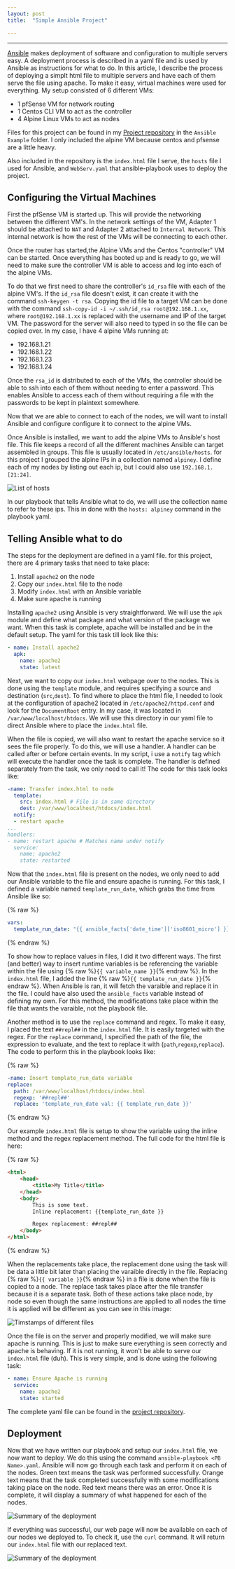 ```yaml
---
layout: post
title:	"Simple Ansible Project"

---
```

<!-- 
Image example 
![MS-DOS Family Tree](/images/MSDOS/MSDOS_family_tree.png){:width="700px"}

Link example
[Link to full-size image](/images/MSDOS/MSDOS_family_tree.png)

Separator -->
---

[Ansible](https://www.ansible.com/) makes deployment of software and configuration to multiple servers easy.
A deployment process is described in a yaml file and is used by Ansible as instructions for what to do.
In this article, I describe the process of deploying a simplt html file to multiple servers and have each of them serve the file using apache.
To make it easy, virtual machines were used for everything.
My setup consisted of 6 different VMs:

* 1 pfSense VM for network routing
* 1 Centos CLI VM to act as the controller
* 4 Alpine Linux VMs to act as nodes

Files for this project can be found in my [Project repository](https://github.com/B13rg/Projects/tree/master/Ansible%20Example) in the `Ansible Example` folder.  I only included the alpine VM because centos and pfsense are a little heavy.

Also included in the repository is the `index.html` file I serve, the `hosts` file I used for Ansible, and `WebServ.yaml` that ansible-playbook uses to deploy the project.

## Configuring the Virtual Machines

First the pfSense VM is started up.
This will provide the networking between the different VM's.
In the network settings of the VM, Adapter 1 should be attached to `NAT` and Adapter 2 attached to `Internal Network`.
This internal network is how the rest of the VMs will be connecting to each other.

Once the router has started,the Alpine VMs and the Centos "controller" VM can be started.
Once everything has booted up and is ready to go, we will need to make sure the controller VM is able to access and log into each of the alpine VMs.

To do that we first need to share the controller's `id_rsa` file with each of the alpine VM's.
If the `id_rsa` file doesn't exist, it can create it with the command `ssh-keygen -t rsa`.
Copying the id file to a target VM can be done with the command `ssh-copy-id -i ~/.ssh/id_rsa root@192.168.1.xx`, where `root@192.168.1.xx` is replaced with the username and IP of the target VM.
The password for the server will also need to typed in so the file can be copied over.
In my case, I have 4 alpine VMs running at:

* 192.168.1.21
* 192.168.1.22
* 192.168.1.23
* 192.168.1.24

Once the `rsa_id` is distributed to each of the VMs, the controller should be able to ssh into each of them without needing to enter a password.
This enables Ansible to access each of them without requiring a file with the passwords to be kept in plaintext somewhere.

Now that we are able to connect to each of the nodes, we will want to install Ansible and configure configure it to connect to the alpine VMs.

Once Ansible is installed, we want to add the alpine VMs to Ansible's host file.
This file keeps a record of all the different machines Ansible can target assembled in groups.
This file is usually located in `/etc/ansible/hosts`.
for this project I grouped the alpine IPs in a collection named `alpiney`.
I define each of my nodes by listing out each ip, but I could also use `192.168.1.[21:24]`.

![List of hosts](/images/ansibleSetup/ansibleHosts.JPG)

In our playbook that tells Ansible what to do, we will use the collection name to refer to these ips.
This in done with the `hosts: alpiney` command in the playbook yaml.

## Telling Ansible what to do

The steps for the deployment are defined in a yaml file.
for this project, there are 4 primary tasks that need to take place:

1. Install `apache2` on the node
2. Copy our `index.html` file to the node
3. Modify `index.html` with an Ansible variable
4. Make sure apache is running

Installing `apache2` using Ansible is very straightforward.
We will use the `apk` module and define what package and what version of the package we want.
When this task is complete, apache will be installed and be in the default setup.
The yaml for this task till look like this:

```yaml
- name: Install apache2
  apk:
    name: apache2
    state: latest
```

Next, we want to copy our `index.html` webpage over to the nodes.
This is done using the `template` module, and requires specifying a source and destination (`src`,`dest`).
To find where to place the html file, I needed to look at the configuration of apache2 located in `/etc/apache2/httpd.conf` and look for the `DocumentRoot` entry.
In my case, it was located in `/var/www/localhost/htdocs`.
We will use this directory in our yaml file to direct Ansible where to place the `index.html` file.

When the file is copied, we will also want to restart the apache service so it sees the file properly.
To do this, we will use a handler.
A handler can be called after or before certain events.
In my script, i use a `notify` tag which will execute the handler once the task is complete.
The handler is defined separately from the task, we only need to call it!
The code for this task looks like:

```yaml
-name: Transfer index.html to node
  template:
    src: index.html # File is in same directory
    dest: /var/www/localhost/htdocs/index.html
  notify:
  - restart apache
...
handlers:
- name: restart apache # Matches name under notify
  service:
    name: apache2
    state: restarted
```

Now that the `index.html` file is present on the nodes, we only need to add our Ansible variable to the file and ensure apache is running.
For this task, I defined a variable named `template_run_date`, which grabs the time from Ansible like so:

{% raw %}
```yaml
vars:
  template_run_date: "{{ ansible_facts['date_time']['iso8601_micro'] }}"
```
{% endraw %}

To show how to replace values in files, I did it two different ways.
The first (and better) way to insert runtime variables is be referencing the variable within the file using {% raw %}`{{ variable_name }}`{% endraw %}.
In the `index.html` file, I added the line {% raw %}`{{ template_run_date }}`{% endraw %}.
When Ansible is ran, it will fetch the varaible and replace it in the file.
I could have also used the `ansible_facts` variable instead of defining my own.
For this method, the modifications take place within the file that wants the varaible, not the playbook file.

Another method is to use the `replace` command and regex.
To make it easy, I placed the text `##repl##` in the `index.html` file.
It is easily targeted with the regex.
For the `replace` command, I specified the path of the file, the expression to evaluate, and the text to replace it with (`path`,`regexp`,`replace`).
The code to perform this in the playbook looks like:

{% raw %}
```yaml
-name: Insert template_run_date variable
replace:
  path: /var/www/localhost/htdocs/index.html
  regexp: '##repl##'
  replace: 'template_run_date val: {{ template_run_date }}'
```
{% endraw %}

Our example `index.html` file is setup to show the variable using the inline method and the regex replacement method.
The full code for the html file is here:

{% raw %}
```html
<html>
	<head>
		<title>My Title</title>
	</head>
	<body>
		This is some text.
		Inline replacement: {{template_run_date }}

		Regex replacement: ##repl##
	</body>
</html>
```
{% endraw %}

When the replacements take place, the replacement done using the task will be data a little bit later than placing the varaible directly in the file.
Replacing {% raw %}`{{ variable }}`{% endraw %} in a file is done when the file is copied to a node.
The replace task takes place after the file transfer because it is a separate task.
Both of these actions take place node, by node so even though the same instructions are applied to all nodes the time it is applied will be different as you can see in this image:

![Timstamps of different files](/images/ansibleSetup/inlineVsRegex.JPG)

Once the file is on the server and properly modified, we will make sure apache is running.
This is just to make sure everything is seen correctly and apache is behaving.
If it is not running, it won't be able to serve our `index.html` file (duh).
This is very simple, and is done using the following task:

```yaml
- name: Ensure Apache is running
  service:
    name: apache2
    state: started
```

The complete yaml file can be found in the [project repository](https://github.com/B13rg/Projects/blob/master/Ansible%20Example/WebServ.yaml).

## Deployment

Now that we have written our playbook and setup our `index.html` file, we now want to deploy.
We do this using the command `ansible-playbook <PB Name>.yaml`.
Ansible will now go through each task and perform it on each of the nodes.
Green text means the task was performed successfully.
Orange text means that the task completed successfully with some modifications taking place on the node.
Red text means there was an error.
Once it is complete, it will display a summary of what happened for each of the nodes.

![Summary of the deployment](/images/ansibleSetup/recap.JPG)

If everything was successful, our web page will now be available on each of our nodes we deployed to.
To check it, use the `curl` command.
It will return our `index.html` file with our replaced text.

![Summary of the deployment](/images/ansibleSetup/curlResult.JPG)